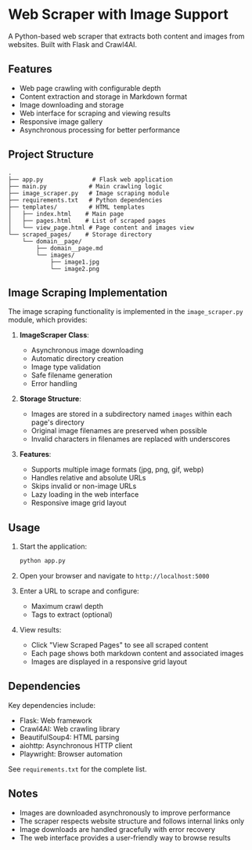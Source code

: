 # Web Scraper with Image Support

A Python-based web scraper that extracts both content and images from websites. Built with Flask and Crawl4AI.

## Features

- Web page crawling with configurable depth
- Content extraction and storage in Markdown format
- Image downloading and storage
- Web interface for scraping and viewing results
- Responsive image gallery
- Asynchronous processing for better performance

## Project Structure

```
.
├── app.py              # Flask web application
├── main.py            # Main crawling logic
├── image_scraper.py   # Image scraping module
├── requirements.txt   # Python dependencies
├── templates/         # HTML templates
│   ├── index.html    # Main page
│   ├── pages.html    # List of scraped pages
│   └── view_page.html # Page content and images view
└── scraped_pages/    # Storage directory
    └── domain__page/
        ├── domain__page.md
        └── images/
            ├── image1.jpg
            └── image2.png
```

## Image Scraping Implementation

The image scraping functionality is implemented in the `image_scraper.py` module, which provides:

1. **ImageScraper Class**:
   - Asynchronous image downloading
   - Automatic directory creation
   - Image type validation
   - Safe filename generation
   - Error handling

2. **Storage Structure**:
   - Images are stored in a subdirectory named `images` within each page's directory
   - Original image filenames are preserved when possible
   - Invalid characters in filenames are replaced with underscores

3. **Features**:
   - Supports multiple image formats (jpg, png, gif, webp)
   - Handles relative and absolute URLs
   - Skips invalid or non-image URLs
   - Lazy loading in the web interface
   - Responsive image grid layout

## Usage

1. Start the application:
   ```bash
   python app.py
   ```

2. Open your browser and navigate to `http://localhost:5000`

3. Enter a URL to scrape and configure:
   - Maximum crawl depth
   - Tags to extract (optional)

4. View results:
   - Click "View Scraped Pages" to see all scraped content
   - Each page shows both markdown content and associated images
   - Images are displayed in a responsive grid layout

## Dependencies

Key dependencies include:
- Flask: Web framework
- Crawl4AI: Web crawling library
- BeautifulSoup4: HTML parsing
- aiohttp: Asynchronous HTTP client
- Playwright: Browser automation

See `requirements.txt` for the complete list.

## Notes

- Images are downloaded asynchronously to improve performance
- The scraper respects website structure and follows internal links only
- Image downloads are handled gracefully with error recovery
- The web interface provides a user-friendly way to browse results 
